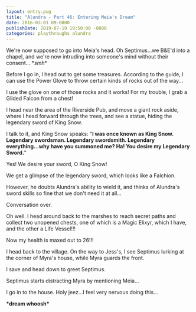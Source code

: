 ```yaml
---
layout: entry.pug
title: "Alundra - Part 46: Entering Meia's Dream"
date: 2016-03-01 09-0800
publishDate: 2019-07-19 19:50:00 -0800
categories: playthroughs alundra
---
```


We're now supposed to go into Meia's head. Oh Septimus...we B&E'd into a chapel, and we're now intruding into someone's mind without their consent... \**smh*\*

Before I go in, I head out to get some treasures. According to the guide, I can use the Power Glove to throw certain kinds of rocks out of the way...

I use the glove on one of those rocks and it works! For my trouble, I grab a Gilded Falcon from a chest!

I head near the area of the Riverside Pub, and move a giant rock aside, where I head forward through the trees, and see a statue, hiding the legendary sword of King Snow.

I talk to it, and King Snow speaks: "**I was once known as King Snow. Legendary swordsman. Legendary swordsmith. Legendary everything...why have you summoned me? Ha! You desire my Legendary Sword.**"

Yes! We desire your sword, O King Snow!

We get a glimpse of the legendary sword, which looks like a Falchion.

However, he doubts Alundra's ability to wield it, and thinks of Alundra's sword skills so fine that we don't need it at all...

Conversation over.

Oh well. I head around back to the marshes to reach secret paths and collect two unopened chests, one of which is a Magic Elixyr, which I have, and the other a Life Vessel!!!

Now my health is maxed out to 26!!!

I head back to the village. On the way to Jess's, I see Septimus lurking at the corner of Myra's house, while Myra guards the front.

I save and head down to greet Septimus.

Septimus starts distracting Myra by mentioning Meia...

I go in to the house. Holy jeez...I feel very nervous doing this...

**\*dream whoosh\***